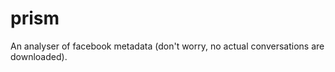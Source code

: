 prism
=====

An analyser of facebook metadata (don't worry, no actual conversations are downloaded).

